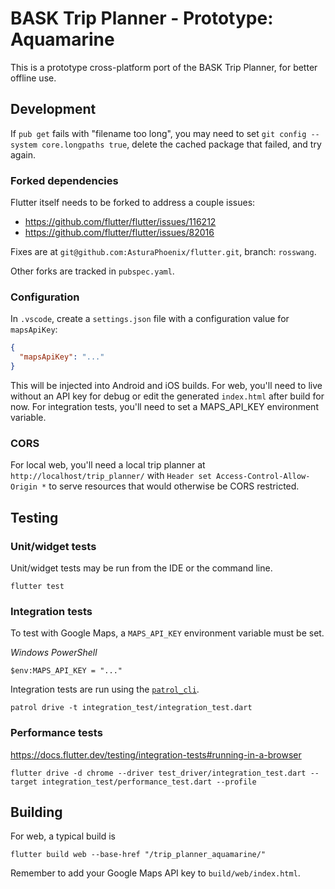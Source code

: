 # BASK Trip Planner - Prototype: Aquamarine

This is a prototype cross-platform port of the BASK Trip Planner, for better offline use.

## Development

If `pub get` fails with "filename too long", you may need to set `git config --system core.longpaths true`, delete the cached package that failed, and try again.

### Forked dependencies

Flutter itself needs to be forked to address a couple issues:
* https://github.com/flutter/flutter/issues/116212
* https://github.com/flutter/flutter/issues/82016

Fixes are at `git@github.com:AsturaPhoenix/flutter.git`, branch: `rosswang`.

Other forks are tracked in `pubspec.yaml`.

### Configuration

In `.vscode`, create a `settings.json` file with a configuration value for `mapsApiKey`:

```json
{
  "mapsApiKey": "..."
}
```

This will be injected into Android and iOS builds. For web, you'll need to live without an API key for debug or edit the generated `index.html` after build for now. For integration tests, you'll need to set a MAPS_API_KEY environment variable.

### CORS

For local web, you'll need a local trip planner at `http://localhost/trip_planner/` with `Header set Access-Control-Allow-Origin *` to serve resources that would otherwise be CORS restricted.

## Testing

### Unit/widget tests

Unit/widget tests may be run from the IDE or the command line.

```
flutter test
```

### Integration tests

To test with Google Maps, a `MAPS_API_KEY` environment variable must be set.

*Windows PowerShell*

```
$env:MAPS_API_KEY = "..."
```

Integration tests are run using the [`patrol_cli`](https://pub.dev/packages/patrol_cli).

```
patrol drive -t integration_test/integration_test.dart
```

### Performance tests

https://docs.flutter.dev/testing/integration-tests#running-in-a-browser

```
flutter drive -d chrome --driver test_driver/integration_test.dart --target integration_test/performance_test.dart --profile
```

## Building

For web, a typical build is

```
flutter build web --base-href "/trip_planner_aquamarine/"
```

Remember to add your Google Maps API key to `build/web/index.html`.